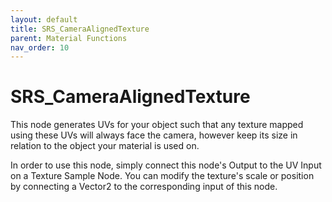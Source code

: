 ```yaml
---
layout: default
title: SRS_CameraAlignedTexture
parent: Material Functions
nav_order: 10
---
```


# SRS_CameraAlignedTexture

This node generates UVs for your object such that any texture mapped using these UVs will always face the camera, however keep its size in relation to the object your material is used on.

In order to use this node, simply connect this node's Output to the UV Input on a Texture Sample Node. You can modify the texture's scale or position by connecting a Vector2 to the corresponding input of this node.
